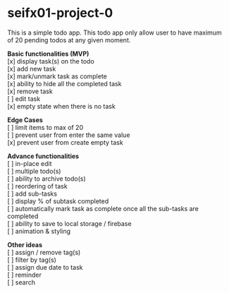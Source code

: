 # seifx01-project-0

This is a simple todo app. This todo app only allow user to have maximum of 20 pending todos at any given moment. 

**Basic functionalities (MVP)**  
[x] display task(s) on the todo  
[x] add new task  
[x] mark/unmark task as complete  
[x] ability to hide all the completed task  
[x] remove task  
[ ] edit task  
[x] empty state when there is no task  


**Edge Cases**  
[ ] limit items to max of 20  
[ ] prevent user from enter the same value  
[x] prevent user from create empty task

**Advance functionalities**  
[ ] in-place edit  
[ ] multiple todo(s)  
[ ] ability to archive todo(s)  
[ ] reordering of task  
[ ] add sub-tasks  
[ ] display % of subtask completed   
[ ] automatically mark task as complete once all the sub-tasks are completed   
[ ] ability to save to local storage / firebase  
[ ] animation & styling   

**Other ideas**  
[ ] assign / remove tag(s)  
[ ] filter by tag(s)  
[ ] assign due date to task  
[ ] reminder  
[ ] search  


